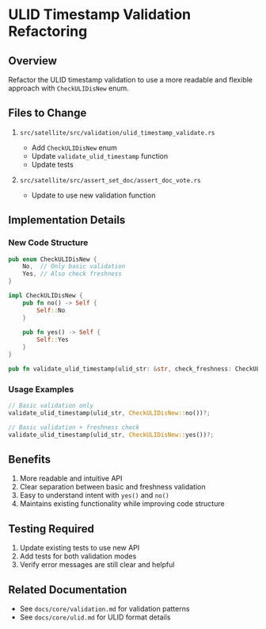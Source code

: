 # ULID Timestamp Validation Refactoring

## Overview
Refactor the ULID timestamp validation to use a more readable and flexible approach with `CheckULIDisNew` enum.

## Files to Change
1. `src/satellite/src/validation/ulid_timestamp_validate.rs`
   - Add `CheckULIDisNew` enum
   - Update `validate_ulid_timestamp` function
   - Update tests

2. `src/satellite/src/assert_set_doc/assert_doc_vote.rs`
   - Update to use new validation function

## Implementation Details

### New Code Structure
```rust
pub enum CheckULIDisNew {
    No,  // Only basic validation
    Yes, // Also check freshness
}

impl CheckULIDisNew {
    pub fn no() -> Self {
        Self::No
    }
    
    pub fn yes() -> Self {
        Self::Yes
    }
}

pub fn validate_ulid_timestamp(ulid_str: &str, check_freshness: CheckULIDisNew) -> Result<(), String>
```

### Usage Examples
```rust
// Basic validation only
validate_ulid_timestamp(ulid_str, CheckULIDisNew::no())?;

// Basic validation + freshness check
validate_ulid_timestamp(ulid_str, CheckULIDisNew::yes())?;
```

## Benefits
1. More readable and intuitive API
2. Clear separation between basic and freshness validation
3. Easy to understand intent with `yes()` and `no()`
4. Maintains existing functionality while improving code structure

## Testing Required
1. Update existing tests to use new API
2. Add tests for both validation modes
3. Verify error messages are still clear and helpful

## Related Documentation
- See `docs/core/validation.md` for validation patterns
- See `docs/core/ulid.md` for ULID format details 